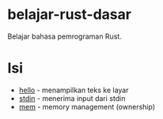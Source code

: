 # belajar-rust-dasar
Belajar bahasa pemrograman Rust.

# Isi
* [hello](./src/hello) - menampilkan teks ke layar
* [stdin](./src/stdin) - menerima input dari stdin
* [mem](./src/mem) - memory management (ownership)
